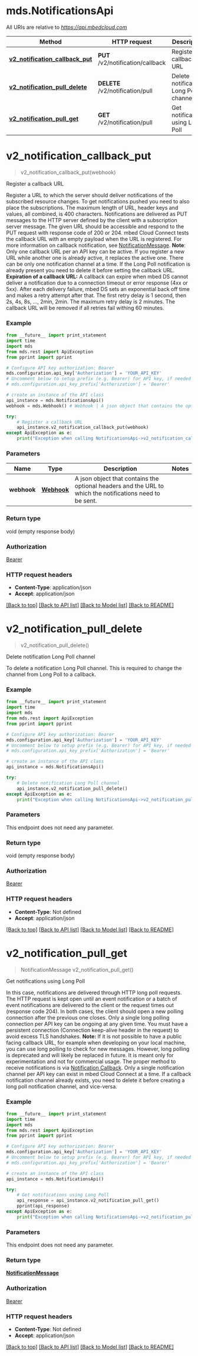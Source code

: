 # mds.NotificationsApi

All URIs are relative to *https://api.mbedcloud.com*

Method | HTTP request | Description
------------- | ------------- | -------------
[**v2_notification_callback_put**](NotificationsApi.md#v2_notification_callback_put) | **PUT** /v2/notification/callback | Register a callback URL
[**v2_notification_pull_delete**](NotificationsApi.md#v2_notification_pull_delete) | **DELETE** /v2/notification/pull | Delete notification Long Poll channel
[**v2_notification_pull_get**](NotificationsApi.md#v2_notification_pull_get) | **GET** /v2/notification/pull | Get notifications using Long Poll


# **v2_notification_callback_put**
> v2_notification_callback_put(webhook)

Register a callback URL

Register a URL to which the server should deliver notifications of the subscribed resource changes. To get notifications pushed you need to also place the subscriptions.  The maximum length of URL, header keys and values, all combined, is 400 characters.  Notifications are delivered as PUT messages to the HTTP server defined by the client with a subscription server message.  The given URL should be accessible and respond to the PUT request with response code of 200 or 204. mbed Cloud Connect  tests the callback URL with an empty payload when the URL is registered. For more information on callback notification, see [NotificationMessage](/docs/v1.2/api-references/connect-api.html#notificationmessage).  **Note**: Only one callback URL per an API key can be active. If you register a new URL while another one is already active,  it replaces the active one. There can be only one notification channel at a time. If the Long Poll notification is already present  you need to delete it before setting the callback URL.  **Expiration of a callback URL:**   A callback can expire when mbed DS cannot deliver a notification due to a connection timeout or  error response (4xx or 5xx). After each delivery failure, mbed DS sets an exponential back off time and makes a retry attempt  after that. The first retry delay is 1 second, then 2s, 4s, 8s, ..., 2min, 2min. The maximum retry delay is 2 minutes.  The callback URL will be removed if all retries fail withing 60 minutes. 

### Example 
```python
from __future__ import print_statement
import time
import mds
from mds.rest import ApiException
from pprint import pprint

# Configure API key authorization: Bearer
mds.configuration.api_key['Authorization'] = 'YOUR_API_KEY'
# Uncomment below to setup prefix (e.g. Bearer) for API key, if needed
# mds.configuration.api_key_prefix['Authorization'] = 'Bearer'

# create an instance of the API class
api_instance = mds.NotificationsApi()
webhook = mds.Webhook() # Webhook | A json object that contains the optional headers and the URL to which the notifications need to be sent. 

try: 
    # Register a callback URL
    api_instance.v2_notification_callback_put(webhook)
except ApiException as e:
    print("Exception when calling NotificationsApi->v2_notification_callback_put: %s\n" % e)
```

### Parameters

Name | Type | Description  | Notes
------------- | ------------- | ------------- | -------------
 **webhook** | [**Webhook**](Webhook.md)| A json object that contains the optional headers and the URL to which the notifications need to be sent.  | 

### Return type

void (empty response body)

### Authorization

[Bearer](../README.md#Bearer)

### HTTP request headers

 - **Content-Type**: application/json
 - **Accept**: application/json

[[Back to top]](#) [[Back to API list]](../README.md#documentation-for-api-endpoints) [[Back to Model list]](../README.md#documentation-for-models) [[Back to README]](../README.md)

# **v2_notification_pull_delete**
> v2_notification_pull_delete()

Delete notification Long Poll channel

To delete a notification Long Poll channel. This is required to change the channel from Long Poll to a callback. 

### Example 
```python
from __future__ import print_statement
import time
import mds
from mds.rest import ApiException
from pprint import pprint

# Configure API key authorization: Bearer
mds.configuration.api_key['Authorization'] = 'YOUR_API_KEY'
# Uncomment below to setup prefix (e.g. Bearer) for API key, if needed
# mds.configuration.api_key_prefix['Authorization'] = 'Bearer'

# create an instance of the API class
api_instance = mds.NotificationsApi()

try: 
    # Delete notification Long Poll channel
    api_instance.v2_notification_pull_delete()
except ApiException as e:
    print("Exception when calling NotificationsApi->v2_notification_pull_delete: %s\n" % e)
```

### Parameters
This endpoint does not need any parameter.

### Return type

void (empty response body)

### Authorization

[Bearer](../README.md#Bearer)

### HTTP request headers

 - **Content-Type**: Not defined
 - **Accept**: application/json

[[Back to top]](#) [[Back to API list]](../README.md#documentation-for-api-endpoints) [[Back to Model list]](../README.md#documentation-for-models) [[Back to README]](../README.md)

# **v2_notification_pull_get**
> NotificationMessage v2_notification_pull_get()

Get notifications using Long Poll

In this case, notifications are delivered through HTTP long poll requests. The HTTP request is kept open until an event notification or a batch of event notifications are delivered to the client or the request times out  (response code 204). In both cases, the client should open a new polling connection after the previous one closes. Only a single long polling connection per API key can be ongoing at any given time. You must have a persistent connection (Connection keep-alive header in the request) to avoid excess  TLS handshakes.  **Note:** If it is not possible to have a public facing callback URL, for example when developing on your local machine, you can use long polling to check for new messages. However, long polling is deprecated and will likely be replaced in future. It is meant only for experimentation and not for commercial usage. The proper method to receive notifications is via [Notification Callback](/docs/v1.2/api-references/connect-api.html#v2-notification-callback). Only a single notification channel per API key can exist in mbed Cloud Connect at a time. If a callback notification channel already exists, you need to delete it before creating a long poll notification channel, and vice-versa. 

### Example 
```python
from __future__ import print_statement
import time
import mds
from mds.rest import ApiException
from pprint import pprint

# Configure API key authorization: Bearer
mds.configuration.api_key['Authorization'] = 'YOUR_API_KEY'
# Uncomment below to setup prefix (e.g. Bearer) for API key, if needed
# mds.configuration.api_key_prefix['Authorization'] = 'Bearer'

# create an instance of the API class
api_instance = mds.NotificationsApi()

try: 
    # Get notifications using Long Poll
    api_response = api_instance.v2_notification_pull_get()
    pprint(api_response)
except ApiException as e:
    print("Exception when calling NotificationsApi->v2_notification_pull_get: %s\n" % e)
```

### Parameters
This endpoint does not need any parameter.

### Return type

[**NotificationMessage**](NotificationMessage.md)

### Authorization

[Bearer](../README.md#Bearer)

### HTTP request headers

 - **Content-Type**: Not defined
 - **Accept**: application/json

[[Back to top]](#) [[Back to API list]](../README.md#documentation-for-api-endpoints) [[Back to Model list]](../README.md#documentation-for-models) [[Back to README]](../README.md)

